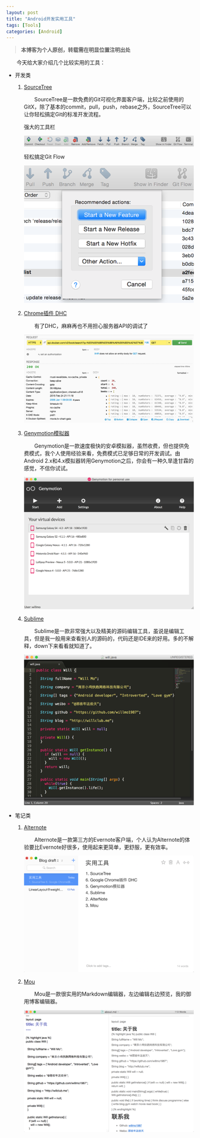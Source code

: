 ```yaml
---
layout: post
title: "Android开发实用工具"
tags: [Tools]
categories: [Android]
---
```


> **本博客为个人原创，转载需在明显位置注明出处**

&emsp;&emsp;今天给大家介绍几个比较实用的工具：

* 开发类

  1. [SourceTree](http://www.sourcetreeapp.com/)
  
      &emsp;&emsp;SourceTree是一款免费的Git可视化界面客户端，比较之前使用的GitX，除了基本的commit，pull，push，rebase之外，SourceTree可以让你轻松搞定Git的标准开发流程。
  
      强大的工具栏
  
      ![SourceTree工具栏](/images/sourcetree-tools.png)
  
      轻松搞定Git Flow
  
      ![SourceTree的Git Flow](/images/sourcetree-git-flow.png)  

  2. [Chrome插件 DHC](https://chrome.google.com/webstore/search/DHC?utm_source=chrome-ntp-icon)
  
      &emsp;&emsp;有了DHC，麻麻再也不用担心服务器API的调试了
  
      ![Chrome DHC](/images/chrome-dhc.png)
  
  3. [Genymotion模拟器](http://www.genymotion.net/)

      &emsp;&emsp;Genymotion是一款速度极快的安卓模拟器，虽然收费，但也提供免费模式，我个人使用经验来看，免费模式已足够日常的开发调试。由Android 2.x和4.x模拟器转用Genymotion之后，你会有一种久旱逢甘霖的感觉，不信你试试。
  
      ![Genymotion模拟器](/images/genymotion-emulator.png)
  
  4. [Sublime](http://www.sublimetext.com/)

      &emsp;&emsp;Sublime是一款非常强大以及精美的源码编辑工具，虽说是编辑工具，但是我一般用来查看别人的源码的，代码还是IDE来的好用。多的不解释，down下来看看就知道了。
  
      ![Sublime](/images/sublime.png)
  
* 笔记类
  
  1. [Alternote](http://alternoteapp.com/)

      &emsp;&emsp;Alternote是一款第三方的Evernote客户端，个人认为Alternote的体验要比Evernote好很多，使用起来更简单，更舒服，更有效率。
  
      ![Alternote](/images/alternote.png)
  
  2. [Mou](http://25.io/mou/)

      &emsp;&emsp;Mou是一款很实用的Markdown编辑器，左边编辑右边预览，我的御用博客编辑器。
  
      ![Mou](/images/mou.png)
 
 
  
  
  
  
  



